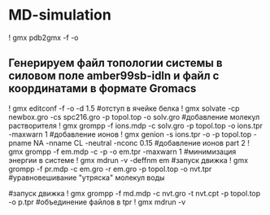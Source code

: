 # MD-simulation
! gmx pdb2gmx -f -o 
## Генерируем файл топологии системы в силовом поле amber99sb-idln и файл с координатами в формате Gromacs

! gmx editconf -f  -o  -d 1.5
#отступ в ячейке белка
! gmx solvate -cp newbox.gro -cs spc216.gro -p topol.top -o solv.gro
 #добавление молекул растворителя
! gmx grompp -f ions.mdp -c solv.gro -p topol.top -o ions.tpr -maxwarn 1
 #добавление ионов
! gmx genion -s ions.tpr -o -p topol.top -pname NA -nname CL -neutral -nconc 0.15
 #добавление ионов part 2
! gmx grompp -f em.mdp -c  -p -o em.tpr -maxwarn 1
 #минимизация энергии в системе
! gmx mdrun -v -deffnm em
 #запуск движка
! gmx grompp -f pr.mdp -c em.gro -r em.gro -p topol.top -o nvt.tpr
 #уравновешивание "утряска" молекул воды

 #запуск движка
! gmx grompp -f md.mdp -c nvt.gro -t nvt.cpt -p topol.top -o p.tpr
 #объединение файлов в tpr
! gmx mdrun -v 
